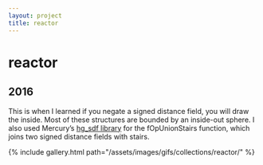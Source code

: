 ```yaml
---
layout: project
title: reactor
---
```

# reactor

## 2016

This is when I learned if you negate a signed distance field, you will draw the inside. Most of these structures are bounded by an inside-out sphere. I also used Mercury’s [hg_sdf library](http://mercury.sexy/hg_sdf/) for the fOpUnionStairs function, which joins two signed distance fields with stairs.

{% include gallery.html path="/assets/images/gifs/collections/reactor/" %}

<script src="/assets/js/lightbox-gallery.js"></script>
